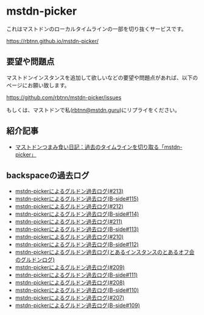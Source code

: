 
# mstdn-picker

これはマストドンのローカルタイムラインの一部を切り抜くサービスです。  

https://rbtnn.github.io/mstdn-picker/

## 要望や問題点

マストドンインスタンスを追加して欲しいなどの要望や問題点があれば、以下のページにお願い致します。  

https://github.com/rbtnn/mstdn-picker/issues

もしくは、マストドンで私([rbtnn@mstdn.guru](https://mstdn.guru/@rbtnn))にリプライをください。  

## 紹介記事

* [マストドンつまみ食い日記：過去のタイムラインを切り取る「mstdn-picker」](http://www.itmedia.co.jp/news/articles/1707/19/news138.html)

## backspaceの過去ログ
 
* [mstdn-pickerによるグルドン過去ログ(#213)](https://rbtnn.github.io/mstdn-picker/?instance=mstdn.guru&since_id=584638&max_id=585656)
* [mstdn-pickerによるグルドン過去ログ(B-side#115)](https://rbtnn.github.io/mstdn-picker/?instance=mstdn.guru&since_id=573313&max_id=574555)
* [mstdn-pickerによるグルドン過去ログ(#212)](https://rbtnn.github.io/mstdn-picker/index.html?instance=mstdn.guru&since_id=559221&max_id=560821)
* [mstdn-pickerによるグルドン過去ログ(B-side#114)](https://rbtnn.github.io/mstdn-picker/index.html?insininstancestancetance=mstdn.guru&since_id=547703&max_id=548926)
* [mstdn-pickerによるグルドン過去ログ(#211)](https://rbtnn.github.io/mstdn-picker/index.html?instance=mstdn.guru&since_id=530663&max_id=531598)
* [mstdn-pickerによるグルドン過去ログ(B-side#113)](https://rbtnn.github.io/mstdn-picker/index.html?insininstancestancetance=mstdn.guru&since_id=522286&max_id=523318)
* [mstdn-pickerによるグルドン過去ログ(#210)](https://rbtnn.github.io/mstdn-picker/index.html?instance=mstdn.guru&since_id=506665&max_id=507872)
* [mstdn-pickerによるグルドン過去ログ(B-side#112)](https://rbtnn.github.io/mstdn-picker/index.html?instance=mstdn.guru&since_id=490461&max_id=491867)
* [mstdn-pickerによるグルドン過去ログ(とあるインスタンスのとあるオフ会のグルドンログ)](https://rbtnn.github.io/mstdn-picker/index.html?instance=mstdn.guru&since_id=476040&max_id=478079)
* [mstdn-pickerによるグルドン過去ログ(#209)](https://rbtnn.github.io/mstdn-picker/index.html?instance=mstdn.guru&since_id=470703&max_id=471640)
* [mstdn-pickerによるグルドン過去ログ(B-side#111)](https://rbtnn.github.io/mstdn-picker/index.html?instance=mstdn.guru&since_id=457762&max_id=458611)
* [mstdn-pickerによるグルドン過去ログ(#208)](https://rbtnn.github.io/mstdn-picker/index.html?instance=mstdn.guru&since_id=441438&max_id=442675)
* [mstdn-pickerによるグルドン過去ログ(B-side#110)](https://rbtnn.github.io/mstdn-picker/index.html?instance=mstdn.guru&since_id=429488&max_id=430653)
* [mstdn-pickerによるグルドン過去ログ(#207)](https://rbtnn.github.io/mstdn-picker/index.html?instance=mstdn.guru&since_id=413183&max_id=414527)
* [mstdn-pickerによるグルドン過去ログ(B-side#109)](https://rbtnn.github.io/mstdn-picker/index.html?instance=mstdn.guru&since_id=400670&max_id=401691)
